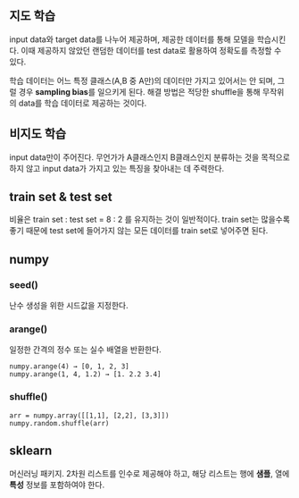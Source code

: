 ## 지도 학습
input data와 target data를 나누어 제공하며, 제공한 데이터를 통해 모델을 학습시킨다. 이때 제공하지 않았던 랜덤한 데이터를 test data로 활용하여 정확도를 측정할 수 있다.

학습 데이터는 어느 특정 클래스(A,B 중 A만)의 데이터만 가지고 있어서는 안 되며, 그럴 경우 **sampling bias**를 일으키게 된다. 해결 방법은 적당한 shuffle을 통해 무작위의 data를 학습 데이터로 제공하는 것이다.

## 비지도 학습
input data만이 주어진다. 무언가가 A클래스인지 B클래스인지 분류하는 것을 목적으로 하지 않고 input data가 가지고 있는 특징을 찾아내는 데 주력한다.

## train set & test set
비율은 train set : test set = 8 : 2 를 유지하는 것이 일반적이다.
train set는 많을수록 좋기 때문에 test set에 들어가지 않는 모든 데이터를 train set로 넣어주면 된다.

## numpy

### seed()
난수 생성을 위한 시드값을 지정한다.

### arange()
일정한 간격의 정수 또는 실수 배열을 반환한다.

    numpy.arange(4) → [0, 1, 2, 3]
    numpy.arange(1, 4, 1.2) → [1. 2.2 3.4]

### shuffle()

    arr = numpy.array([[1,1], [2,2], [3,3]])
    numpy.random.shuffle(arr)

## sklearn
머신러닝 패키지. 2차원 리스트를 인수로 제공해야 하고, 해당 리스트는 행에 **샘플**, 열에 **특성** 정보를 포함하여야 한다.